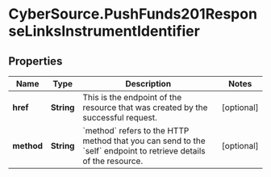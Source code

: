 # CyberSource.PushFunds201ResponseLinksInstrumentIdentifier

## Properties
Name | Type | Description | Notes
------------ | ------------- | ------------- | -------------
**href** | **String** | This is the endpoint of the resource that was created by the successful request. | [optional] 
**method** | **String** | &#x60;method&#x60; refers to the HTTP method that you can send to the &#x60;self&#x60; endpoint to retrieve details of the resource. | [optional] 


